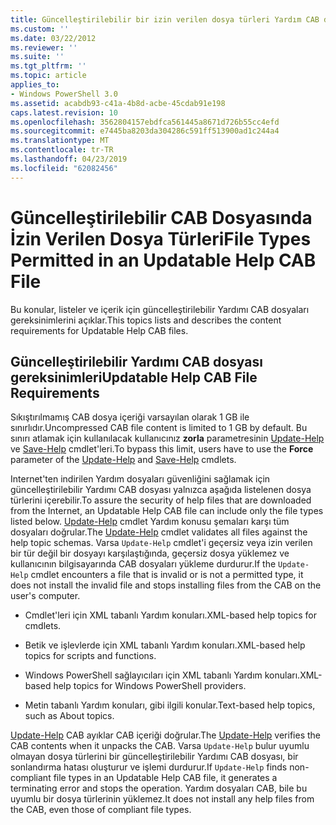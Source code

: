 ```yaml
---
title: Güncelleştirilebilir bir izin verilen dosya türleri Yardım CAB dosyası | Microsoft Docs
ms.custom: ''
ms.date: 03/22/2012
ms.reviewer: ''
ms.suite: ''
ms.tgt_pltfrm: ''
ms.topic: article
applies_to:
- Windows PowerShell 3.0
ms.assetid: acabdb93-c41a-4b8d-acbe-45cdab91e198
caps.latest.revision: 10
ms.openlocfilehash: 3562804157ebdfca561445a8671d726b55cc4efd
ms.sourcegitcommit: e7445ba8203da304286c591ff513900ad1c244a4
ms.translationtype: MT
ms.contentlocale: tr-TR
ms.lasthandoff: 04/23/2019
ms.locfileid: "62082456"
---
```

# <a name="file-types-permitted-in-an-updatable-help-cab-file"></a><span data-ttu-id="7228d-102">Güncelleştirilebilir CAB Dosyasında İzin Verilen Dosya Türleri</span><span class="sxs-lookup"><span data-stu-id="7228d-102">File Types Permitted in an Updatable Help CAB File</span></span>

<span data-ttu-id="7228d-103">Bu konular, listeler ve içerik için güncelleştirilebilir Yardımı CAB dosyaları gereksinimlerini açıklar.</span><span class="sxs-lookup"><span data-stu-id="7228d-103">This topics lists and describes the content requirements for Updatable Help CAB files.</span></span>

## <a name="updatable-help-cab-file-requirements"></a><span data-ttu-id="7228d-104">Güncelleştirilebilir Yardımı CAB dosyası gereksinimleri</span><span class="sxs-lookup"><span data-stu-id="7228d-104">Updatable Help CAB File Requirements</span></span>

<span data-ttu-id="7228d-105">Sıkıştırılmamış CAB dosya içeriği varsayılan olarak 1 GB ile sınırlıdır.</span><span class="sxs-lookup"><span data-stu-id="7228d-105">Uncompressed CAB file content is limited to 1 GB by default.</span></span> <span data-ttu-id="7228d-106">Bu sınırı atlamak için kullanılacak kullanıcınız **zorla** parametresinin [Update-Help](/powershell/module/Microsoft.PowerShell.Core/Update-Help) ve [Save-Help](/powershell/module/Microsoft.PowerShell.Core/Save-Help) cmdlet'leri.</span><span class="sxs-lookup"><span data-stu-id="7228d-106">To bypass this limit, users have to use the **Force** parameter of the [Update-Help](/powershell/module/Microsoft.PowerShell.Core/Update-Help) and [Save-Help](/powershell/module/Microsoft.PowerShell.Core/Save-Help) cmdlets.</span></span>

<span data-ttu-id="7228d-107">Internet'ten indirilen Yardım dosyaları güvenliğini sağlamak için güncelleştirilebilir Yardımı CAB dosyası yalnızca aşağıda listelenen dosya türlerini içerebilir.</span><span class="sxs-lookup"><span data-stu-id="7228d-107">To assure the security of help files that are downloaded from the Internet, an Updatable Help CAB file can include only the file types listed below.</span></span> <span data-ttu-id="7228d-108">[Update-Help](/powershell/module/Microsoft.PowerShell.Core/Update-Help) cmdlet Yardım konusu şemaları karşı tüm dosyaları doğrular.</span><span class="sxs-lookup"><span data-stu-id="7228d-108">The [Update-Help](/powershell/module/Microsoft.PowerShell.Core/Update-Help) cmdlet validates all files against the help topic schemas.</span></span> <span data-ttu-id="7228d-109">Varsa `Update-Help` cmdlet'i geçersiz veya izin verilen bir tür değil bir dosyayı karşılaştığında, geçersiz dosya yüklemez ve kullanıcının bilgisayarında CAB dosyaları yükleme durdurur.</span><span class="sxs-lookup"><span data-stu-id="7228d-109">If the `Update-Help` cmdlet encounters a file that is invalid or is not a permitted type, it does not install the invalid file and stops installing files from the CAB on the user's computer.</span></span>

- <span data-ttu-id="7228d-110">Cmdlet'leri için XML tabanlı Yardım konuları.</span><span class="sxs-lookup"><span data-stu-id="7228d-110">XML-based help topics for cmdlets.</span></span>

- <span data-ttu-id="7228d-111">Betik ve işlevlerde için XML tabanlı Yardım konuları.</span><span class="sxs-lookup"><span data-stu-id="7228d-111">XML-based help topics for scripts and functions.</span></span>

- <span data-ttu-id="7228d-112">Windows PowerShell sağlayıcıları için XML tabanlı Yardım konuları.</span><span class="sxs-lookup"><span data-stu-id="7228d-112">XML-based help topics for Windows PowerShell providers.</span></span>

- <span data-ttu-id="7228d-113">Metin tabanlı Yardım konuları, gibi ilgili konular.</span><span class="sxs-lookup"><span data-stu-id="7228d-113">Text-based help topics, such as About topics.</span></span>

<span data-ttu-id="7228d-114">[Update-Help](/powershell/module/Microsoft.PowerShell.Core/Update-Help) CAB ayıklar CAB içeriği doğrular.</span><span class="sxs-lookup"><span data-stu-id="7228d-114">The [Update-Help](/powershell/module/Microsoft.PowerShell.Core/Update-Help) verifies the CAB contents when it unpacks the CAB.</span></span> <span data-ttu-id="7228d-115">Varsa `Update-Help` bulur uyumlu olmayan dosya türlerini bir güncelleştirilebilir Yardımı CAB dosyası, bir sonlandırma hatası oluşturur ve işlemi durdurur.</span><span class="sxs-lookup"><span data-stu-id="7228d-115">If `Update-Help` finds non-compliant file types in an Updatable Help CAB file, it generates a terminating error and stops the operation.</span></span> <span data-ttu-id="7228d-116">Yardım dosyaları CAB, bile bu uyumlu bir dosya türlerinin yüklemez.</span><span class="sxs-lookup"><span data-stu-id="7228d-116">It does not install any help files from the CAB, even those of compliant file types.</span></span>